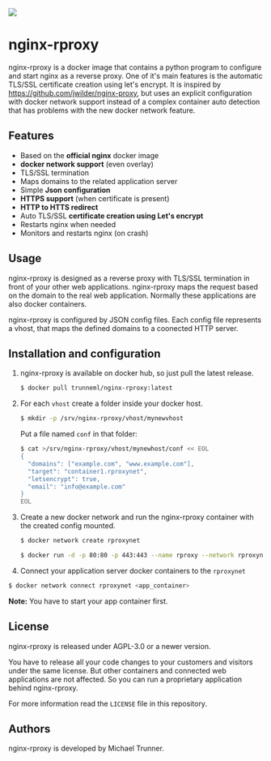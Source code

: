[![](https://badge.imagelayers.io/trunneml/nginx-rproxy:latest.svg)](https://imagelayers.io/?images=trunneml/nginx-rproxy:latest 'Get your own badge on imagelayers.io')

# nginx-rproxy
nginx-rproxy is a docker image that contains a python program to configure and
start nginx as a reverse proxy. One of it's main features is the automatic
TLS/SSL certificate creation using let's encrypt.
It is inspired by https://github.com/jwilder/nginx-proxy, but uses an explicit configuration with docker network support instead of a complex container auto detection that has problems with the new docker network feature.


## Features

* Based on the **official nginx** docker image
* **docker network support** (even overlay)
* TLS/SSL termination
* Maps domains to the related application server
* Simple **Json configuration**
* **HTTPS support** (when certificate is present)
* **HTTP to HTTS redirect**
* Auto TLS/SSL **certificate creation using Let's encrypt**
* Restarts nginx when needed
* Monitors and restarts nginx (on crash)


## Usage

nginx-rproxy is designed as a reverse proxy with TLS/SSL termination in front
of your other web applications. nginx-rproxy maps the request based on the
domain to the real web application. Normally these applications are also docker
containers.

nginx-rproxy is configured by JSON config files. Each config file represents a vhost, that maps the defined domains to a coonected HTTP server.


## Installation and configuration

1. nginx-rproxy is available on docker hub, so just pull the latest release.
   ```sh
   $ docker pull trunneml/nginx-rproxy:latest
   ```
2. For each ``vhost`` create a folder inside your docker host.
   ```sh
   $ mkdir -p /srv/nginx-rproxy/vhost/mynewvhost
   ```
   Put a file named ``conf`` in that folder:
   ```sh
   $ cat >/srv/nginx-rproxy/vhost/mynewhost/conf << EOL
   {
     "domains": ["example.com", "www.example.com"],
     "target": "container1.rproxynet",
     "letsencrypt": true,
     "email": "info@example.com"
   }
   EOL
   ```
3. Create a new docker network and  run the nginx-rproxy container with the created config mounted.

   ```sh
   $ docker network create rproxynet
   ```
   ```sh
   $ docker run -d -p 80:80 -p 443:443 --name rproxy --network rproxynet -v /srv/nginx-rproxy/vhost:/srv/rproxy/vhost trunneml/nginx-rproxy:latest
   ```
4. Connect your application server docker containers to the ``rproxynet``
  ```sh
  $ docker network connect rproxynet <app_container>
  ```
  **Note:** You have to start your app container first.

## License

nginx-rproxy is released under AGPL-3.0 or a newer version.

You have to release all your code changes to your customers and visitors under the same license.  But other containers and connected web applications are not affected. So you can run a proprietary application behind nginx-rproxy.

For more information read the ``LICENSE`` file in this repository.


## Authors

nginx-rproxy is developed by Michael Trunner.
